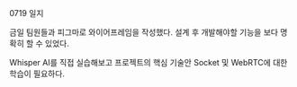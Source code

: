 0719 일지

금일 팀원들과 피그마로 와이어프레임을 작성했다. 
설계 후 개발해야할 기능을 보다 명확히 할 수 있었다. 

Whisper AI를 직접 실습해보고 
프로젝트의 핵심 기술안 Socket 및 WebRTC에 대한 학습이 필요하다. 
